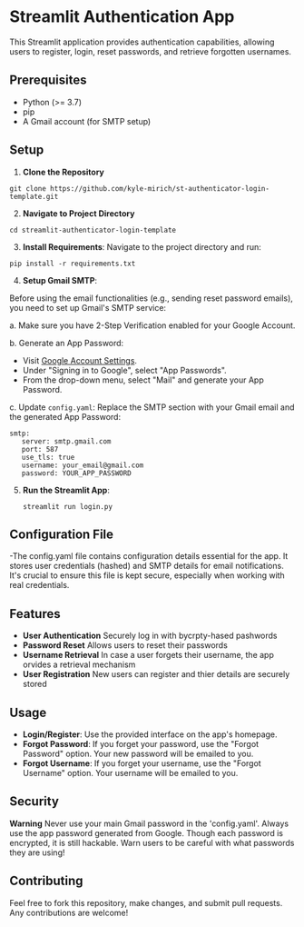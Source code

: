 # Streamlit Authentication App

This Streamlit application provides authentication capabilities, allowing users to register, login, reset passwords, and retrieve forgotten usernames.

## Prerequisites
- Python (>= 3.7)
- pip
- A Gmail account (for SMTP setup)

## Setup

1. **Clone the Repository**


`
git clone https://github.com/kyle-mirich/st-authenticator-login-template.git
`


2. **Navigate to Project Directory**

`
cd streamlit-authenticator-login-template
`



3. **Install Requirements**:
Navigate to the project directory and run:

`
pip install -r requirements.txt
`


4. **Setup Gmail SMTP**:

Before using the email functionalities (e.g., sending reset password emails), you need to set up Gmail's SMTP service:

a. Make sure you have 2-Step Verification enabled for your Google Account.

b. Generate an App Password:
   - Visit [Google Account Settings](https://myaccount.google.com/security).
   - Under "Signing in to Google", select "App Passwords".
   - From the drop-down menu, select "Mail" and generate your App Password.

c. Update `config.yaml`:
   Replace the SMTP section with your Gmail email and the generated App Password:
   ```
   smtp:
      server: smtp.gmail.com
      port: 587
      use_tls: true
      username: your_email@gmail.com
      password: YOUR_APP_PASSWORD
   ```

5. **Run the Streamlit App**:

   `
   streamlit run login.py
   `




## Configuration File

-The config.yaml file contains configuration details essential for the app. It stores user credentials (hashed) and SMTP details for email notifications. It's crucial to ensure this file is kept secure, especially when working with real credentials.
## Features
- **User Authentication** Securely log in with bycrpty-hased pashwords
- **Password Reset** Allows users to reset their passwords
- **Username Retrieval** In case a user forgets their username, the app orvides a retrieval mechanism
- **User Registration** New users can register and thier details are securely stored
## Usage

- **Login/Register**: Use the provided interface on the app's homepage.
- **Forgot Password**: If you forget your password, use the "Forgot Password" option. Your new password will be emailed to you.
- **Forgot Username**: If you forget your username, use the "Forgot Username" option. Your username will be emailed to you.
## Security

**Warning** Never use your main Gmail password in the 'config.yaml'. Always use the app password generated from Google. Though each password is encrypted, it is still hackable. Warn users to be careful with what passwords they are using!


## Contributing

Feel free to fork this repository, make changes, and submit pull requests. Any contributions are welcome!



